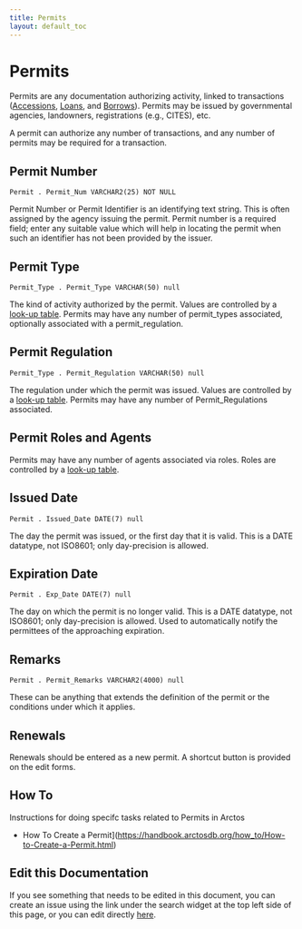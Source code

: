 ```yaml
---
title: Permits
layout: default_toc
---
```


# Permits

Permits are any documentation authorizing activity, linked to transactions
([Accessions](/documentation/accession), [Loans](/documentation/loans), and [Borrows](/documentation/borrow)). 
Permits may be issued by governmental agencies, landowners, registrations (e.g., CITES), etc.


A permit can authorize any number of transactions, and any number of permits may be required for a transaction.

## Permit Number

`Permit . Permit_Num VARCHAR2(25) NOT NULL`

Permit Number or Permit Identifier is an identifying text string. This is often assigned by the agency issuing the
permit. Permit number is a required field; enter any suitable value which will help in locating the permit when such an 
identifier has not been provided by the issuer.

## Permit Type

`Permit_Type . Permit_Type VARCHAR(50) null`

The kind of activity authorized by the permit. Values are controlled by a 
[look-up table](http://arctos.database.museum/info/ctDocumentation.cfm?table=CTPERMIT_TYPE). 
Permits may have any number of permit_types associated, optionally associated with a permit_regulation.

## Permit Regulation

`Permit_Type . Permit_Regulation VARCHAR(50) null`

The regulation under which the permit was issued. Values are controlled by a 
[look-up table](http://arctos.database.museum/info/ctDocumentation.cfm?table=CTPERMIT_REGULATION). 
Permits may have any number of Permit_Regulations associated.

## Permit Roles and Agents

Permits may have any number of agents associated via roles. Roles are controlled by a
[look-up table](http://arctos.database.museum/info/ctDocumentation.cfm?table=CTPERMIT_AGENT_ROLE). 


## Issued Date

`Permit . Issued_Date DATE(7) null`

The day the permit was issued, or the first day that it is valid. This is a DATE datatype, not ISO8601; only day-precision is allowed.

## Expiration Date

`Permit . Exp_Date DATE(7) null`

The day on which the permit is no longer valid. 
This is a DATE datatype, not ISO8601; only day-precision is allowed.
Used to automatically notify the permittees of the approaching expiration.

## Remarks

`Permit . Permit_Remarks VARCHAR2(4000) null`

These can be anything that extends the definition of the permit or the conditions under which it applies.

## Renewals

Renewals should be entered as a new permit. A shortcut button is provided on the edit forms.

## How To

Instructions for doing specifc tasks related to Permits in Arctos

 - How To Create a Permit](https://handbook.arctosdb.org/how_to/How-to-Create-a-Permit.html)


## Edit this Documentation

If you see something that needs to be edited in this document, you can create an issue using the link under the search widget at the top left side of this page, or you can edit directly <a href="https://github.com/ArctosDB/documentation-wiki/edit/gh-pages/_documentation/permits.markdown" target="_blank">here</a>.
